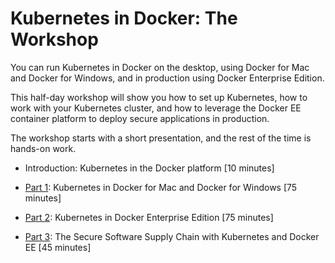 # Kubernetes in Docker: The Workshop

You can run Kubernetes in Docker on the desktop, using Docker for Mac and Docker for Windows, and in production using Docker Enterprise Edition.

This half-day workshop will show you how to set up Kubernetes, how to work with your Kubernetes cluster, and how to leverage the Docker EE container platform to deploy secure applications in production.

The workshop starts with a short presentation, and the rest of the time is hands-on work.

* Introduction: Kubernetes in the Docker platform [10 minutes]

* [Part 1](part-1.md): Kubernetes in Docker for Mac and Docker for Windows [75 minutes]

* [Part 2](part-2.md): Kubernetes in Docker Enterprise Edition [75 minutes]

* [Part 3](part-3.md): The Secure Software Supply Chain with Kubernetes and Docker EE [45 minutes]
